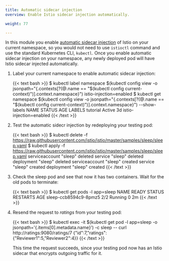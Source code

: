```yaml
---
title: Automatic sidecar injection
overview: Enable Istio sidecar injection automatically.

weight: 77

---
```


In this module you enable
[automatic sidecar injection](/docs/setup/kubernetes/sidecar-injection/#automatic-sidecar-injection)
of Istio on your current namespace, so you would not need to use `istioctl` command and use the standard
Kubernetes CLI, `kubectl`. Once you enable automatic sidecar injection on your namespace, any newly deployed pod will
have Istio sidecar injected automatically.

1.  Label your current namespace to enable automatic sidecar injection:

    {{< text bash >}}
    $ kubectl label namespace $(kubectl config view -o jsonpath="{.contexts[?(@.name == \"$(kubectl config current-context)\")].context.namespace}") istio-injection=enabled
    $ kubectl get namespace $(kubectl config view -o jsonpath="{.contexts[?(@.name == \"$(kubectl config current-context)\")].context.namespace}") --show-labels
    NAME       STATUS    AGE       LABELS
    tutorial   Active    3d        istio-injection=enabled
    {{< /text >}}

1.  Test the automatic sidecr injection by redeploying your testing pod:

    {{< text bash >}}
    $ kubectl delete -f https://raw.githubusercontent.com/istio/istio/master/samples/sleep/sleep.yaml
    $ kubectl apply -f https://raw.githubusercontent.com/istio/istio/master/samples/sleep/sleep.yaml
    serviceaccount "sleep" deleted
    service "sleep" deleted
    deployment "sleep" deleted
    serviceaccount "sleep" created
    service "sleep" created
    deployment "sleep" created
    {{< /text >}}

1.  Check the sleep pod and see that now it has two containers. Wait for the old pods to terminate:

    {{< text bash >}}
    $ kubectl get pods -l app=sleep
    NAME                    READY     STATUS    RESTARTS   AGE
    sleep-ccb8594c9-8pmz5   2/2       Running   0          2m
    {{< /text >}}

1.  Resend the request to _ratings_ from your testing pod:

    {{< text bash >}}
    $ kubectl exec -it $(kubectl get pod -l app=sleep -o jsonpath='{.items[0].metadata.name}') -c sleep -- curl http://ratings:9080/ratings/7
    {"id":7,"ratings":{"Reviewer1":5,"Reviewer2":4}}
    {{< /text >}}

    This time the request succeeds, since your testing pod now has an Istio sidecar that encrypts outgoing traffic for
    it.

